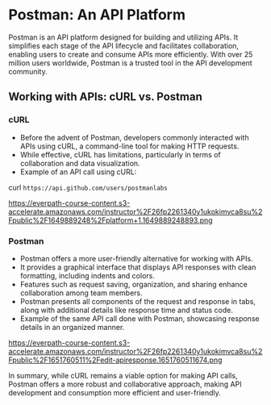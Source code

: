 # Postman: An API Platform

Postman is an API platform designed for building and utilizing APIs. It simplifies each stage of the API lifecycle and facilitates collaboration, enabling users to create and consume APIs more efficiently. With over 25 million users worldwide, Postman is a trusted tool in the API development community.

## Working with APIs: cURL vs. Postman

### cURL
- Before the advent of Postman, developers commonly interacted with APIs using cURL, a command-line tool for making HTTP requests.
- While effective, cURL has limitations, particularly in terms of collaboration and data visualization.
- Example of an API call using cURL:

curl `https://api.github.com/users/postmanlabs`

https://everpath-course-content.s3-accelerate.amazonaws.com/instructor%2F26fp2261340y1ukokimvca8su%2Fpublic%2F1649889248%2Fplatform+1.1649889248893.png

### Postman
- Postman offers a more user-friendly alternative for working with APIs.
- It provides a graphical interface that displays API responses with clean formatting, including indents and colors.
- Features such as request saving, organization, and sharing enhance collaboration among team members.
- Postman presents all components of the request and response in tabs, along with additional details like response time and status code.
- Example of the same API call done with Postman, showcasing response details in an organized manner.

https://everpath-course-content.s3-accelerate.amazonaws.com/instructor%2F26fp2261340y1ukokimvca8su%2Fpublic%2F1651760511%2Fedit-apiresponse.1651760511674.png

In summary, while cURL remains a viable option for making API calls, Postman offers a more robust and collaborative approach, making API development and consumption more efficient and user-friendly.
